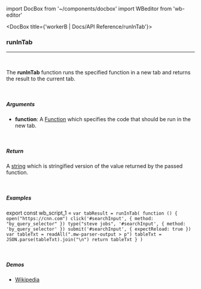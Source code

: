 import DocBox from '~/components/docbox'
import WBeditor from 'wb-editor'

<DocBox title={'workerB | Docs/API Reference/runInTab'}>

### **runInTab**
<hr/>
<br/>

The **runInTab** function runs the specified function in a new tab and returns the result to the current tab.

<br/>

##### Arguments

-   **function**: A [Function](https://developer.mozilla.org/en-US/docs/Web/JavaScript/Reference/Global_Objects/Function) which specifies the code that should be run in the new tab.

<br/>

##### Return

A [string](https://developer.mozilla.org/docs/Web/JavaScript/Reference/Global_Objects/String) which is stringified version of the value returned by the passed function. 

<br/>

##### Examples

export const wb_script_1 = `var tabResult = runInTab(
    function () {
        open("https://cnn.com")
        click('#searchInput', { method: "by_query_selector" })
        type("steve jobs", '#searchInput', { method: 'by_query_selector' })
        submit('#searchInput', { expectReload: true })
        var tableTxt = readAll(".mw-parser-output > p")
        tableTxt = JSON.parse(tableTxt).join("\n")
        return tableTxt
    }
)`

<WBeditor
    code = {wb_script_1}
    readOnly = {true}
    showShareIcon={false}
    showRunButton={false}
/>

<br/>

##### Demos
-   [Wikipedia](/demos/wikipedia)

</DocBox>
